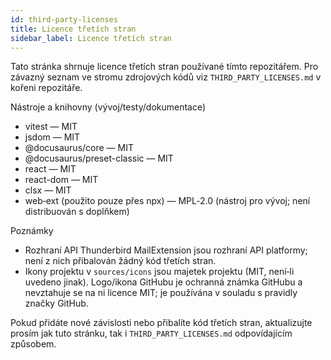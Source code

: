 ```yaml
---
id: third-party-licenses
title: Licence třetích stran
sidebar_label: Licence třetích stran
---
```


Tato stránka shrnuje licence třetích stran používané tímto repozitářem. Pro závazný
seznam ve stromu zdrojových kódů viz `THIRD_PARTY_LICENSES.md` v kořeni
repozitáře.

Nástroje a knihovny (vývoj/testy/dokumentace)

- vitest — MIT
- jsdom — MIT
- @docusaurus/core — MIT
- @docusaurus/preset-classic — MIT
- react — MIT
- react-dom — MIT
- clsx — MIT
- web‑ext (použito pouze přes npx) — MPL‑2.0 (nástroj pro vývoj; není distribuován s doplňkem)

Poznámky

- Rozhraní API Thunderbird MailExtension jsou rozhraní API platformy; není z nich přibalován žádný kód třetích stran.
- Ikony projektu v `sources/icons` jsou majetek projektu (MIT, není‑li uvedeno jinak). Logo/ikona GitHubu je ochranná známka GitHubu a nevztahuje se na ni licence MIT; je používána v souladu s pravidly značky GitHub.

Pokud přidáte nové závislosti nebo přibalíte kód třetích stran, aktualizujte prosím jak tuto
stránku, tak i `THIRD_PARTY_LICENSES.md` odpovídajícím způsobem.
